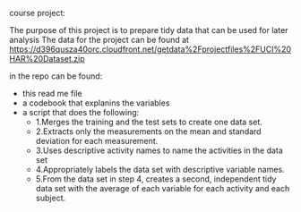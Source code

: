 course project:

The purpose of this project is to prepare tidy data that can be used for later analysis The data for the project can be found at https://d396qusza40orc.cloudfront.net/getdata%2Fprojectfiles%2FUCI%20HAR%20Dataset.zip

in the repo can be found:

- this read me file
- a codebook that explanins the variables
- a script that does the following:
  - 1.Merges the training and the test sets to create one data set.
  - 2.Extracts only the measurements on the mean and standard deviation for each measurement.
  - 3.Uses descriptive activity names to name the activities in the data set
  - 4.Appropriately labels the data set with descriptive variable names.
  - 5.From the data set in step 4, creates a second, independent tidy data set with the average of each variable for each activity and each subject.
